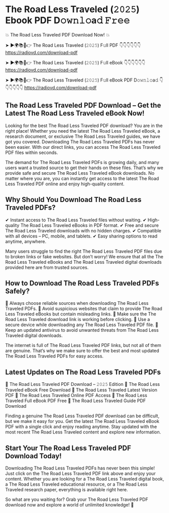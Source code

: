 # The Road Less Traveled (𝟸𝟶𝟸𝟻) Ebook PDF D𝚘𝚠𝚗𝚕𝚘a𝚍 𝙵𝚛𝚎𝚎

💥 The Road Less Traveled PDF Download Now! 💥

➤ ►🌍📚📱👉 The Road Less Traveled (𝟸𝟶𝟸𝟻) F𝚞ll PDF 👇👇👇👇👇👇
https://radiovd.com/download-pdf

➤ ►🌍📚📱👉 The Road Less Traveled (𝟸𝟶𝟸𝟻) F𝚞ll eBook 👇👇👇👇👇👇
https://radiovd.com/download-pdf

➤ ►🌍📚📱👉 The Road Less Traveled (𝟸𝟶𝟸𝟻) F𝚞ll eBook PDF D𝚘𝚠𝚗𝚕𝚘a𝚍 👇👇👇👇👇👇
https://radiovd.com/download-pdf

## The Road Less Traveled PDF Download – Get the Latest The Road Less Traveled eBook Now!

Looking for the best The Road Less Traveled PDF download? You are in the right place! Whether you need the latest The Road Less Traveled eBook, a research document, or exclusive The Road Less Traveled guides, we have got you covered. Downloading The Road Less Traveled PDFs has never been easier. With our direct links, you can access The Road Less Traveled PDF files within seconds.

The demand for The Road Less Traveled PDFs is growing daily, and many users want a trusted source to get their hands on these files. That’s why we provide safe and secure The Road Less Traveled eBook downloads. No matter where you are, you can instantly get access to the latest The Road Less Traveled PDF online and enjoy high-quality content.

## Why Should You Download The Road Less Traveled PDFs?

✔ Instant access to The Road Less Traveled files without waiting.
✔ High-quality The Road Less Traveled eBooks in PDF format.
✔ Free and secure The Road Less Traveled downloads with no hidden charges.
✔ Compatible with all devices – PC, mobile, and tablets.
✔ Easy sharing options to read anytime, anywhere.

Many users struggle to find the right The Road Less Traveled PDF files due to broken links or fake websites. But don’t worry! We ensure that all the The Road Less Traveled eBooks and The Road Less Traveled digital downloads provided here are from trusted sources.

## How to Download The Road Less Traveled PDFs Safely?

📌 Always choose reliable sources when downloading The Road Less Traveled PDFs.
📌 Avoid suspicious websites that claim to provide The Road Less Traveled eBooks but contain misleading links.
📌 Make sure the The Road Less Traveled download link is working before clicking.
📌 Use a secure device while downloading any The Road Less Traveled PDF file.
📌 Keep an updated antivirus to avoid unwanted threats from The Road Less Traveled digital downloads.

The internet is full of The Road Less Traveled PDF links, but not all of them are genuine. That’s why we make sure to offer the best and most updated The Road Less Traveled PDFs for easy access.

## Latest Updates on The Road Less Traveled PDFs

🔹 The Road Less Traveled PDF Download – 𝟸𝟶𝟸𝟻 Edition
🔹 The Road Less Traveled eBook Free Download
🔹 The Road Less Traveled Latest Version PDF
🔹 The Road Less Traveled Online PDF Access
🔹 The Road Less Traveled Full eBook PDF Free
🔹 The Road Less Traveled Guide PDF Download

Finding a genuine The Road Less Traveled PDF download can be difficult, but we make it easy for you. Get the latest The Road Less Traveled eBook PDF with a single click and enjoy reading anytime. Stay updated with the most recent The Road Less Traveled content and explore new information.

## Start Your The Road Less Traveled PDF Download Today!

Downloading The Road Less Traveled PDFs has never been this simple! Just click on the The Road Less Traveled PDF link above and enjoy your content. Whether you are looking for a The Road Less Traveled digital book, a The Road Less Traveled educational resource, or a The Road Less Traveled research paper, everything is available right here.

So what are you waiting for? Grab your The Road Less Traveled PDF download now and explore a world of unlimited knowledge! 🚀